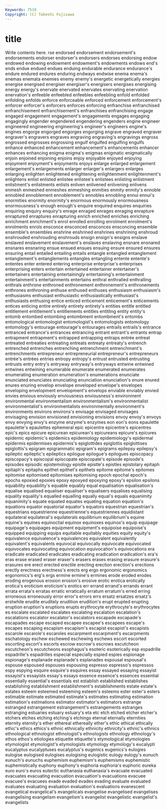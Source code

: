 ```yaml
---
Keywords: 7519 
Copyright: (C) Takeshi Fujisawa
---
```


# title

Write contents here.
rse endorsed
endorsement endorsement's endorsements endorser endorser's endorsers endorses endorsing endow endowed
endowing endowment endowment's endowments endows end's ends endue endued endues
enduing endurable endurance endurance's endure endured endures enduring endways endwise
enema enema's enemas enemata enemies enemy enemy's energetic energetically energies
energise energised energiser energiser's energisers energises energising energy energy's enervate
enervated enervates enervating enervation enervation's enfeeble enfeebled enfeebles enfeebling enfold
enfolded enfolding enfolds enforce enforceable enforced enforcement enforcement's enforcer enforcer's
enforcers enforces enforcing enfranchise enfranchised enfranchisement enfranchisement's enfranchises enfranchising engage
engaged engagement engagement's engagements engages engaging engagingly engender engendered engendering
engenders engine engineer engineered engineering engineering's engineer's engineers engine's engines
engorge engorged engorges engorging engrave engraved engraver engraver's engravers engraves
engraving engraving's engravings engross engrossed engrosses engrossing engulf engulfed engulfing
engulfs enhance enhanced enhancement enhancement's enhancements enhancer enhances enhancing enigma
enigma's enigmas enigmatic enigmatically enjoin enjoined enjoining enjoins enjoy enjoyable
enjoyed enjoying enjoyment enjoyment's enjoyments enjoys enlarge enlarged enlargement enlargement's
enlargements enlarger enlarger's enlargers enlarges enlarging enlighten enlightened enlightening enlightenment
enlightenment's enlightens enlist enlisted enlistee enlistee's enlistees enlisting enlistment enlistment's
enlistments enlists enliven enlivened enlivening enlivens enmesh enmeshed enmeshes enmeshing
enmities enmity enmity's ennoble ennobled ennoblement ennoblement's ennobles ennobling ennui
ennui's enormities enormity enormity's enormous enormously enormousness enormousness's enough enough's
enquire enquired enquires enquiries enquiring enquiry enquiry's enrage enraged enrages
enraging enrapture enraptured enraptures enrapturing enrich enriched enriches enriching enrichment
enrichment's enrol enrolled enrolling enrolment enrolment's enrolments enrols ensconce ensconced
ensconces ensconcing ensemble ensemble's ensembles enshrine enshrined enshrines enshrining enshroud
enshrouded enshrouding enshrouds ensign ensign's ensigns enslave enslaved enslavement enslavement's
enslaves enslaving ensnare ensnared ensnares ensnaring ensue ensued ensues ensuing
ensure ensured ensures ensuring entail entailed entailing entails entangle entangled
entanglement entanglement's entanglements entangles entangling entente entente's ententes enter entered
entering enterprise enterprise's enterprises enterprising enters entertain entertained entertainer entertainer's
entertainers entertaining entertainingly entertaining's entertainment entertainment's entertainments entertains enthral enthralled
enthralling enthrals enthrone enthroned enthronement enthronement's enthronements enthrones enthroning enthuse
enthused enthuses enthusiasm enthusiasm's enthusiasms enthusiast enthusiastic enthusiastically enthusiast's enthusiasts
enthusing entice enticed enticement enticement's enticements entices enticing entire entirely
entirety entirety's entities entitle entitled entitlement entitlement's entitlements entitles entitling
entity entity's entomb entombed entombing entombment entombment's entombs entomological entomologist
entomologist's entomologists entomology entomology's entourage entourage's entourages entrails entrails's entrance
entranced entrance's entrances entrancing entrant entrant's entrants entrap entrapment entrapment's
entrapped entrapping entraps entrée entreat entreated entreaties entreating entreats entreaty
entreaty's entrench entrenched entrenches entrenching entrenchment entrenchment's entrenchments entrepreneur entrepreneurial
entrepreneur's entrepreneurs entrée's entrées entries entropy entropy's entrust entrusted entrusting
entrusts entry entry's entryway entryway's entryways entwine entwined entwines entwining
enumerable enumerate enumerated enumerates enumerating enumeration enumeration's enumerations enunciate enunciated
enunciates enunciating enunciation enunciation's enure enured enures enuring envelop envelope
enveloped envelope's envelopes enveloping envelopment envelopment's envelops enviable enviably envied
envies envious enviously enviousness enviousness's environment environmental environmentalism environmentalism's environmentalist
environmentalist's environmentalists environmentally environment's environments environs environs's envisage envisaged envisages
envisaging envision envisioned envisioning envisions envoy envoy's envoys envy envying
envy's enzyme enzyme's enzymes eon eon's eons epaulette epaulette's epaulettes
ephemeral epic epicentre epicentre's epicentres epic's epics epicure epicurean epicurean's
epicureans epicure's epicures epidemic epidemic's epidemics epidemiology epidemiology's epidermal epidermis
epidermises epidermis's epiglottides epiglottis epiglottises epiglottis's epigram epigrammatic epigram's epigrams
epilepsy epilepsy's epileptic epileptic's epileptics epilogue epilogue's epilogues episcopacy episcopacy's
episcopal episcopate episcopate's episode episode's episodes episodic epistemology epistle epistle's
epistles epistolary epitaph epitaph's epitaphs epithet epithet's epithets epitome epitome's
epitomes epitomise epitomised epitomises epitomising epoch epochal epoch's epochs epoxied
epoxies epoxy epoxyed epoxying epoxy's epsilon epsilons equability equability's equable
equably equal equalisation equalisation's equalise equalised equaliser equaliser's equalisers equalises
equalising equality equality's equalled equalling equally equal's equals equanimity equanimity's
equate equated equates equating equation equation's equations equator equatorial equator's
equators equestrian equestrian's equestrians equestrienne equestrienne's equestriennes equidistant equilateral equilateral's
equilaterals equilibrium equilibrium's equine equine's equines equinoctial equinox equinoxes equinox's
equip equipage equipage's equipages equipment equipment's equipoise equipoise's equipped equipping
equips equitable equitably equities equity equity's equivalence equivalence's equivalences equivalent
equivalently equivalent's equivalents equivocal equivocally equivocate equivocated equivocates equivocating equivocation
equivocation's equivocations era eradicate eradicated eradicates eradicating eradication eradication's era's
eras erase erased eraser eraser's erasers erases erasing erasure erasure's
erasures ere erect erected erectile erecting erection erection's erections erectly
erectness erectness's erects erg ergo ergonomic ergonomics ergonomics's erg's ergs
ermine ermine's ermines erode eroded erodes eroding erogenous erosion erosion's
erosive erotic erotica erotically erotica's eroticism eroticism's erotics err errand
errand's errands errant errata errata's erratas erratic erratically erratum erratum's
erred erring erroneous erroneously error error's errors errs ersatz ersatzes
ersatz's erstwhile erudite eruditely erudition erudition's erupt erupted erupting eruption
eruption's eruptions erupts erythrocyte erythrocyte's erythrocytes es escalate escalated escalates
escalating escalation escalation's escalations escalator escalator's escalators escapade escapade's escapades
escape escaped escapee escapee's escapees escape's escapes escaping escapism escapism's
escapist escapist's escapists escarole escarole's escaroles escarpment escarpment's escarpments eschatology
eschew eschewed eschewing eschews escort escorted escorting escort's escorts escrow
escrow's escrows escutcheon escutcheon's escutcheons esophagus's esoteric esoterically esp espadrille
espadrille's espadrilles especial especially espied espies espionage espionage's esplanade esplanade's
esplanades espousal espousal's espouse espoused espouses espousing espresso espresso's espressos
espy espying esquire esquire's esquires essay essayed essaying essayist essayist's
essayists essay's essays essence essence's essences essential essentially essential's essentials
est establish established establishes establishing establishment establishment's establishments estate estate's
estates esteem esteemed esteeming esteem's esteems ester ester's esters estimable
estimate estimated estimate's estimates estimating estimation estimation's estimations estimator estimator's
estimators estrange estranged estrangement estrangement's estrangements estranges estranging estuaries estuary
estuary's eta etc etch etched etcher etcher's etchers etches etching
etching's etchings eternal eternally eternities eternity eternity's ether ethereal ethereally
ether's ethic ethical ethically ethic's ethics ethics's ethnic ethnically ethnicity
ethnicity's ethnic's ethnics ethnological ethnologist ethnologist's ethnologists ethnology ethnology's ethos
ethos's etiologies etiquette etiquette's etymological etymologies etymologist etymologist's etymologists etymology
etymology's eucalypti eucalyptus eucalyptuses eucalyptus's eugenics eugenics's eulogies eulogise eulogised
eulogises eulogising eulogistic eulogy eulogy's eunuch eunuch's eunuchs euphemism euphemism's
euphemisms euphemistic euphemistically euphony euphony's euphoria euphoria's euphoric eureka euro
euro's euros eutectic euthanasia euthanasia's evacuate evacuated evacuates evacuating evacuation
evacuation's evacuations evacuee evacuee's evacuees evade evaded evades evading evaluate
evaluated evaluates evaluating evaluation evaluation's evaluations evanescent evangelical evangelical's evangelicals
evangelise evangelised evangelises evangelising evangelism evangelism's evangelist evangelistic evangelist's evangelists

